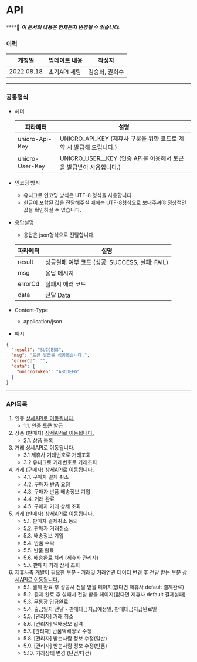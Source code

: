# API

_****_:clap: _**이 문서의 내용은 언제든지 변경될 수 있습니다.**_

### **이력**

| 개정일        | 업데이트 내용  | 작성자      |
| ---------- | -------- | -------- |
| 2022.08.18 | 초기API 세팅 | 김승희, 권희수 |

***

### **공통형식**

*   헤더

    | 파라메터            | 설명                                                 |
    | --------------- | -------------------------------------------------- |
    | unicro-Api-Key  | UNICRO\_API\_KEY (제휴사 구분을 위한 코드로 계약 시 발급해 드립니다.)   |
    | unicro-User-Key | UNICRO\_USER\_\_KEY (인증 API를 이용해서 토큰을 발급받아 사용합니다.) |
* 인코딩 방식
  * 유니크로 인코딩 방식은 UTF-8 형식을 사용합니다.
  * 한글이 포함된 값을 전달해주실 때에는 UTF-8형식으로 보내주셔야 정상적인 값을 확인하실 수 있습니다.
*   응답설명

    * 응답은 json형식으로 전달합니다.

    | 파라메터    | 설명                                 |
    | ------- | ---------------------------------- |
    | result  | 성공실패 여부 코드 (성공: SUCCESS, 실패: FAIL) |
    | msg     | 응답 메시지                             |
    | errorCd | 실패시 에러 코드                          |
    | data    | 전달 Data                            |
* Content-Type
  * application/json
* 예시

```json
{
  "result": "SUCCESS",
  "msg": "토큰 발급을 성공했습니다.",
  "errorCd": "",
  "data": {
    "unicroToken": "ABCDEFG"
  }
}
```

***

### **API목록**

1. 인증 [상세API로 이동됩니다.](broken-reference/)
   * 1.1. 인증 토큰 발급
2. 상품 (판매자) [상세API로 이동됩니다.](apiitem.md)
   * 2.1. 상품 등록
3. 거래 상세API로 이동됩니다.
   * 3.1 제휴사 거래번호로 거래조회
   * 3.2 유니크로 거래번호로 거래조회
4. 거래 (구매자) [상세API로 이동됩니다.](apibuyer.md)
   * 4.1. 구매자 결제 취소
   * 4.2. 구매자 반품 요청
   * 4.3. 구매자 반품 배송정보 기입
   * 4.4. 거래 완료
   * 4.5. 구매자 거래 상세 조회
5. 거래 (판매자) [상세API로 이동됩니다.](apiseller.md)
   * 5.1. 판매자 결제취소 동의
   * 5.2. 판매자 거래취소
   * 5.3. 배송정보 기입
   * 5.4. 반품 수락
   * 5.5. 반품 완료
   * 5.6. 배송완료 처리 (제휴사 관리자)
   * 5.7. 판매자 거래 상세 조회
6. 제휴사측 개발이 필요한 부분 - 거래및 거래연관 데이터 변경 후 전달 받는 부분 [상세API로 이동됩니다.](apipartner.md)
   * 5.1. 결제 완료 후 성공시 전달 받을 페이지(없다면 제휴사 default 결제완료)
   * 5.2. 결제 완료 후 실패시 전달 받을 페이지(없다면 제휴사 default 결제실패)
   * 5.3. 무통장 입금완료
   * 5.4. 출금일자 전달 - 판매대금지급예정일, 판매대금지급완료일
   * 5.5. \[관리자] 거래 취소
   * 5.6. \[관리자] 택배정보 입력
   * 5.7. \[관리자] 반품택배정보 수정
   * 5.8. \[관리자] 받는사람 정보 수정(일반)
   * 5.9. \[관리자] 받는사람 정보 수정(반품)
   * 5.10. 거래상태 변경 (단건/다건)
